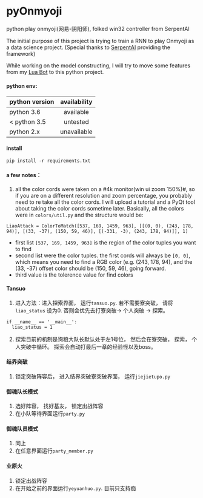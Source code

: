 # pyOnmyoji
python play onmyoji(网易-阴阳师), folked win32 controller from SerpentAI

The initial purpose of this project is trying to train a RNN to play Onmyoji as a data science project. (Special thanks to [SerpentAI](https://github.com/SerpentAI/SerpentAI) providing the framework)

While working on the model constructing, I will try to move some features from my [Lua Bot](https://github.com/luoy2/yys_lua_script) to this python project.

#### python env:

| python version        | availability |
| ------------- |:-------------:|
|python 3.6| available |
|< python 3.5 | untested     |
|python 2.x| unavailable |


#### install
```
pip install -r requirements.txt
```



#### a few notes：
1. all the color cords were taken on a #4k monitor(win ui zoom 150%)#, so if you are on a different resolution and zoom percentage, you probably need to re take all the color cords. I will upload a tutorial and a PyQt tool about taking the color cords sometime later. Basically, all the colors were in `colors/util.py` and the structure would be:

```
LiaoAttack = ColorToMatch([537, 169, 1459, 963], [[(0, 0), (243, 178, 94)], [(33, -37), (150, 59, 46)], [(-331, -3), (243, 178, 94)]], 1)
```

  - first list `[537, 169, 1459, 963]` is the region of the color tuples you want to find
  - second list were the color tuples. the first cords will always be `[0, 0]`, which means you need to find a RGB color (e.g. (243, 178, 94), and the (33, -37) offset color should be (150, 59, 46), going forward.
  - third value is the tolerence value for find colors
 
 
 
 #### Tansuo
1. 进入方法：进入探索界面， 运行`tansuo.py`. 若不需要寮突破， 请将`liao_status` 设为0. 否则会优先去打寮突破-> 个人突破 -> 探索。
  ```
  if __name__ == '__main__':
    liao_status = 1
  ```
2. 探索目前的机制是狗粮大队长默认处于左1号位， 然后会在寮突破， 探索， 个人突破中循环。 探索会自动打最后一章的经验怪以及boss。
  
  
 #### 结界突破
 1. 锁定突破阵容后， 进入结界突破寮突破界面， 运行`jiejietupo.py`
 
 #### 御魂队长模式
 1. 选好阵容， 找好基友， 锁定出战阵容
 2. 在小队等待界面运行`party.py`
 
 #### 御魂队员模式
 1. 同上
 2. 在任意界面运行`party_member.py`
 
 
 #### 业原火
 1. 锁定出战阵容
 2. 在开始之前的界面运行`yeyuanhuo.py`. 目前只支持痴
 
 
 
